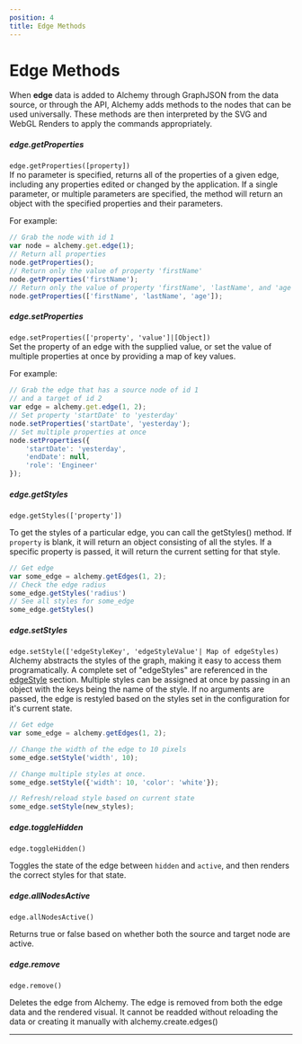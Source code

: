 ```yaml
---
position: 4
title: Edge Methods
---
```


# Edge Methods

When **edge** data is added to Alchemy through GraphJSON from the data source, or through the API, Alchemy adds methods to the nodes that can be used universally.  These methods are then interpreted by the SVG and WebGL Renders to apply the commands appropriately.

##### edge.getProperties
<!--  -->

`edge.getProperties([property])`<br>
If no parameter is specified, returns all of the properties of a given edge, including any properties edited or changed by the application.  If a single parameter, or multiple parameters are specified, the method will return an object with the specified properties and their parameters.

For example:

~~~ javascript
// Grab the node with id 1 
var node = alchemy.get.edge(1);
// Return all properties
node.getProperties();
// Return only the value of property 'firstName'
node.getProperties('firstName');
// Return only the value of property 'firstName', 'lastName', and 'age'
node.getProperties(['firstName', 'lastName', 'age']);
~~~

##### edge.setProperties
<!--  -->

`edge.setProperties(['property', 'value']|[Object])`<br>
Set the property of an edge with the supplied value, or set the value of multiple properties at once by providing a map of key values.  

For example:

~~~ javascript
// Grab the edge that has a source node of id 1
// and a target of id 2
var edge = alchemy.get.edge(1, 2);
// Set property 'startDate' to 'yesterday'
node.setProperties('startDate', 'yesterday');
// Set multiple properties at once
node.setProperties({
    'startDate': 'yesterday', 
    'endDate': null, 
    'role': 'Engineer'
});
~~~

##### edge.getStyles
<!--  -->

`edge.getStyles(['property'])`<br>

To get the styles of a particular edge, you can call the getStyles() method.  If `property` is blank, it will return an object consisting of all the styles.  If a specific property is passed, it will return the current setting for that style.

~~~ javascript
// Get edge
var some_edge = alchemy.getEdges(1, 2);
// Check the edge radius
some_edge.getStyles('radius')
// See all styles for some_edge
some_edge.getStyles()
~~~


##### edge.setStyles
<!-- -->

`edge.setStyle(['edgeStyleKey', 'edgeStyleValue'| Map of edgeStyles)`<br>
Alchemy abstracts the styles of the graph, making it easy to access them programatically.  A complete set of "edgeStyles" are referenced in the [edgeStyle](#edgeStyle) section.  Multiple styles can be assigned at once by passing in an object with the keys being the name of the style. If no arguments are passed, the edge is restyled based on the styles set in the configuration for it's current state.

~~~ javascript
// Get edge
var some_edge = alchemy.getEdges(1, 2);

// Change the width of the edge to 10 pixels
some_edge.setStyle('width', 10);

// Change multiple styles at once.
some_edge.setStyle({'width': 10, 'color': 'white'});

// Refresh/reload style based on current state
some_edge.setStyle(new_styles);
~~~


##### edge.toggleHidden
<!-- -->

`edge.toggleHidden()`

Toggles the state of the edge between `hidden` and `active`, and then renders the correct styles for that state.

##### edge.allNodesActive
<!-- -->

`edge.allNodesActive()`

Returns true or false based on whether both the source and target node are active.

##### edge.remove
<!-- -->

`edge.remove()`

Deletes the edge from Alchemy.  The edge is removed from both the edge data and the rendered visual.  It cannot be readded without reloading the data or creating it manually with alchemy.create.edges() 

_______